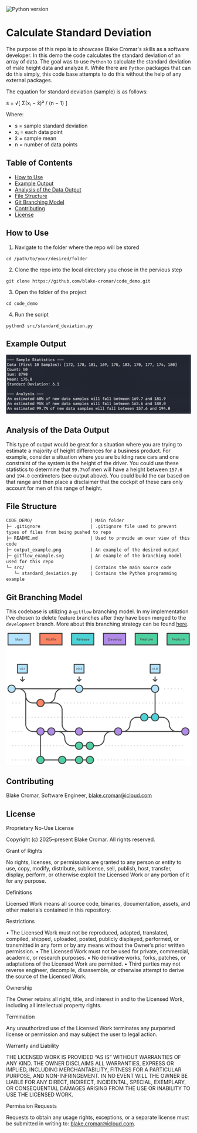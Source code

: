![Python version](https://img.shields.io/badge/python-3.9.6-blue)

# Calculate Standard Deviation
The purpose of this repo is to showcase Blake Cromar's skills as a software developer. In this demo the code calculates the standard deviation of an array of data. The goal was to use `Python` to calculate the standard deviation of male height data and analyze it. While there are `Python` packages that can do this simply, this code base attempts to do this without the help of any external packages.

The equation for standard deviation (sample) is as follows:

s = √[ Σ(xᵢ − x̄)² / (n − 1) ]

Where:
- s = sample standard deviation
- xᵢ = each data point
- x̄ = sample mean
- n = number of data points

## Table of Contents
- [How to Use](#how-to-use)
- [Example Output](#example-output)
- [Analysis of the Data Output](#analysis-of-the-data-output)
- [File Structure](#file-structure)
- [Git Branching Model](#git-branching-model)
- [Contributing](#contributing)
- [License](#license)

## How to Use

1. Navigate to the folder where the repo will be stored
```
cd /path/to/your/desired/folder
```

2. Clone the repo into the local directory you chose in the pervious step

```
git clone https://github.com/blake-cromar/code_demo.git
```

3. Open the folder of the project

```
cd code_demo
```

4. Run the script
```
python3 src/standard_deviation.py 
```

## Example Output

![alt text](output_example.png)

## Analysis of the Data Output
This type of output would be great for a situation where you are trying to estimate a majority of height differences for a business product. For example, consider a situation where you are building race cars and one constraint of the system is the height of the driver. You could use these statistics to determine that `99.7%`of men will have a height between `157.6` and `194.0` centimeters (see output above). You could build the car based on that range and then place a disclaimer that the cockpit of these cars only account for men of this range of height. 

## File Structure
```
CODE_DEMO/                      | Main folder
├─ .gitignore                   | .gitignore file used to prevent types of files from being pushed to repo
├─ README.md                    | Used to provide an over view of this code
├─ output_example.png           | An example of the desired output
├─ gitflow_example.svg          | An example of the branching model used for this repo
└─ src/                         | Contains the main source code
   └─ standard_deviation.py     | Contains the Python programming example
```

## Git Branching Model
This codebase is utilizing a `gitflow` branching model. In my implementation I've chosen to delete feature branches after they have been merged to the `development` branch. More about this branching strategy can be found [here](https://www.atlassian.com/git/tutorials/comparing-workflows/gitflow-workflow).

![alt text](gitflow_example.svg)


## Contributing
Blake Cromar, Software Engineer, blake.cromar@icloud.com

## License

Proprietary No-Use License

Copyright (c) 2025–present Blake Cromar. All rights reserved.

Grant of Rights

No rights, licenses, or permissions are granted to any person or entity to use, copy, modify, distribute, sublicense, sell, publish, host, transfer, display, perform, or otherwise exploit the Licensed Work or any portion of it for any purpose.

Definitions

Licensed Work means all source code, binaries, documentation, assets, and other materials contained in this repository.

Restrictions

•  The Licensed Work must not be reproduced, adapted, translated, compiled, shipped, uploaded, posted, publicly displayed, performed, or transmitted in any form or by any means without the Owner’s prior written permission.
•  The Licensed Work must not be used for private, commercial, academic, or research purposes.
•  No derivative works, forks, patches, or adaptations of the Licensed Work are permitted.
•  Third parties may not reverse engineer, decompile, disassemble, or otherwise attempt to derive the source of the Licensed Work.

Ownership

The Owner retains all right, title, and interest in and to the Licensed Work, including all intellectual property rights.

Termination

Any unauthorized use of the Licensed Work terminates any purported license or permission and may subject the user to legal action.

Warranty and Liability

THE LICENSED WORK IS PROVIDED “AS IS” WITHOUT WARRANTIES OF ANY KIND. THE OWNER DISCLAIMS ALL WARRANTIES, EXPRESS OR IMPLIED, INCLUDING MERCHANTABILITY, FITNESS FOR A PARTICULAR PURPOSE, AND NON-INFRINGEMENT.
IN NO EVENT WILL THE OWNER BE LIABLE FOR ANY DIRECT, INDIRECT, INCIDENTAL, SPECIAL, EXEMPLARY, OR CONSEQUENTIAL DAMAGES ARISING FROM THE USE OR INABILITY TO USE THE LICENSED WORK.

Permission Requests

Requests to obtain any usage rights, exceptions, or a separate license must be submitted in writing to: blake.cromar@icloud.com.